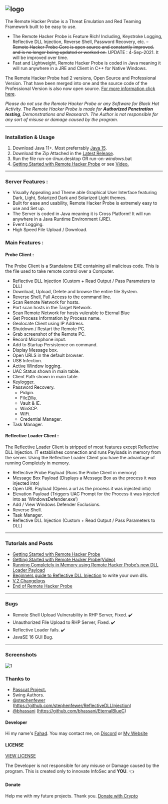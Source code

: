 ![logo](img/rhp.png)
---

The Remote Hacker Probe is a Threat Emulation and Red Teaming Framework built to be easy to use.

- The Remote Hacker Probe is Feature Rich! Including,
Keystroke Logging, Reflective DLL Injection, Reverse Shell, Password Recovery, etc.
~~- Remote Hacker Probe Core is open source ~~and constantly improved.~~ and is no longer being updated or worked on.~~ UPDATE : 4-Sep-2021. It will be improved over time.
- Fast and Lightweight, Remote Hacker Probe is coded in Java meaning it will run anywhere in a JRE and Client in C++ for Native Windows.

The Remote Hacker Probe had 2 versions, Open Source and Professional Version. That have been merged into one and the source code of the Professional Version is also now open source. [For more information click here](https://quantumcored.com/index.php/2021/04/14/end-of-the-remote-hacker-probe/).

_Please do not use the Remote Hacker Probe or any Software for Black Hat Activity. The Remote Hacker Probe is made for **Authorized Penetration testing**, Demonstrations and Reasearch. The Author is not responsible for any sort of misuse or damage caused by the program._

---

### Installation & Usage
1. Download Java 11+. Most preferrably [Java 15](https://www.oracle.com/java/technologies/javase-jdk15-downloads.html).
2. Download the Zip Attached in the [Latest Release](https://github.com/quantumcored/remote_hacker_probe/releases).
3. Run the file run-on-*linux*.desktop OR run-on-*windows*.bat
4. [Getting Started with Remote Hacker Probe](https://quantumcored.com/index.php/2021/02/24/getting-started-with-the-remote-hacker-probe/) or see [Video.](https://youtu.be/5iDR0XTFtso)

---

### Server Features :
- Visually Appealing and Theme able Graphical User Interface featuring Dark, Light, Solarized Dark and Solarized Light themes.
- Built for ease and usability, Remote Hacker Probe is extremely easy to use and Set up.
- The Server is coded in Java meaning it is Cross Platform! It will run anywhere in a Java Runtime Environment (JRE).
- Event Logging.
- High Speed File Upload / Download.

### Main Features :

#### Probe Client : 

The Probe Client is a Standalone EXE containing all malicious code. This is the file used to take remote control over a Computer.

- Reflective DLL Injection (Custom + Read Output / Pass Parameters to DLL)
- Download, Upload, Delete and browse the entire file System.
- Reverse Shell, Full Access to the command line.
- Scan Remote Network for hosts.
- Port scan hosts in the Target Network.
- Scan Remote Network for hosts vulerable to Eternal Blue
- Get Process Information by Process name.
- Geolocate Client using IP Address.
- Shutdown / Restart the Remote PC.
- Grab screenshot of the Remote PC.
- Record Microphone input.
- Add to Startup Persistence on command.
- Display Message box.
- Open URLS in the default browser.
- USB Infection.
- Active Window logging.
- UAC Status shown in main table.
- Client Path shown in main table.
- Keylogger.
- Password Recovery.
  - Pidgin.
  - FileZilla.
  - Vault & IE.
  - WinSCP.
  - WiFi.
  - Credential Manager.
- Task Manager.

#### Reflective Loader Client : 

The Reflective Loader Client is stripped of most features except Reflective DLL Injection. IT establishes connection and runs Payloads in memory from the server. Using the Reflective Loader Client you have the advantage of running Completely in memory.

- Reflective Probe Payload (Runs the Probe Client in memory)
- Message Box Payload (Displays a Message Box as the process it was injected into)
- Open URL Payload (Opens a url as the process it was injected into)
- Elevation Payload (Triggers UAC Prompt for the Process it was injected into as ‘WindowsDefender.exe’)
- Add / View Windows Defender Exclusions.
- Reverse Shell.
- Task Manager.
- Reflective DLL Injection (Custom + Read Output / Pass Parameters to DLL)
---
### Tutorials and Posts
- [Getting Started with Remote Hacker Probe](https://quantumcored.com/index.php/2021/02/24/getting-started-with-the-remote-hacker-probe/)
-  [Getting Started with Remote Hacker Probe(Video)](https://youtu.be/5iDR0XTFtso)
- [Running Completely in Memory using Remote Hacker Probe’s new DLL Loader Payload](https://quantumcored.com/index.php/2021/03/11/running-completely-in-memory-using-remote-hacker-probes-new-dll-loader-payload/)
- [Beginners guide to Reflective DLL Injection](https://quantumcored.com/index.php/2021/03/26/beginners-guide-to-reflective-dll-injection/) to write your own dlls. 
- [V.2 Changelogs](https://quantumcored.com/index.php/2021/04/13/remote-hacker-probe-v-2-changelogs/)
- [End of Remote Hacker Probe](https://quantumcored.com/index.php/2021/04/14/end-of-the-remote-hacker-probe/)
---
### Bugs
- Remote Shell Upload Vulnerability in RHP Server, Fixed. :heavy_check_mark:
- Unauthorized File Upload to RHP Server, Fixed. :heavy_check_mark:
- Reflective Loader fails. :heavy_check_mark:
- JavaSE 16 GUI Bug.
---

### Screenshots
![1](img/pic.PNG)


### Thanks to 
- [Passcat Project.](https://github.com/twelvesec/passcat)
- Swing Authors.
- [@stephenfewer](https://github.com/stephenfewer/) (https://github.com/stephenfewer/ReflectiveDLLInjection)
- [@bhassani](https://github.com/bhassani/) (https://github.com/bhassani/EternalBlueC)
#### Developer
Hi my name's [Fahad](https://github.com/quantumcore).
You may contact me, on [Discord](https://discordapp.com/invite/8snh7nx) or [My Website](https://quantumcored.com/)

#### LICENSE
[VIEW LICENSE](https://github.com/quantumcored/remote_hacker_probe/blob/main/LICENSE) 

The Developer is not responsible for any misuse or Damage caused by the program. This is created only to innovate InfoSec and **YOU**. :point_left:

#### Donate
Help me with my future projects. Thank you.
[Donate with Crypto](https://commerce.coinbase.com/checkout/cebcb394-f73e-4990-98b9-b3fdd852358f)
